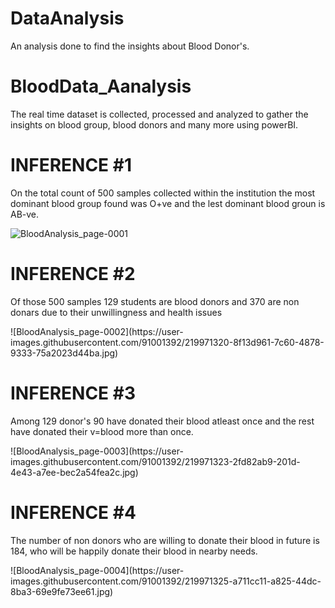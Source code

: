 # DataAnalysis
 An analysis done to find the insights about Blood Donor's.
# BloodData_Aanalysis
<p >The real time dataset is collected, processed and analyzed to gather the insights on blood group, blood donors and many more using powerBI.</p>



# INFERENCE #1
<p> On the total count of 500 samples collected within the institution the most dominant blood group found was O+ve and the lest dominant blood groun is AB-ve.

![BloodAnalysis_page-0001](https://user-images.githubusercontent.com/91001392/219971318-68d3d1ba-85c7-46dc-9217-359cb83793e2.jpg)
   
# INFERENCE #2
 <p>Of those 500 samples 129 students are blood donors and 370 are non donars due to their unwillingness and health issues</p>
![BloodAnalysis_page-0002](https://user-images.githubusercontent.com/91001392/219971320-8f13d961-7c60-4878-9333-75a2023d44ba.jpg)




# INFERENCE #3
   <p>Among 129 donor's  90 have donated their blood atleast once and the rest have donated their v=blood more than once.</p>
   ![BloodAnalysis_page-0003](https://user-images.githubusercontent.com/91001392/219971323-2fd82ab9-201d-4e43-a7ee-bec2a54fea2c.jpg)
   
   
   
   
# INFERENCE #4
<p>The number of non donors who are willing to donate their blood in future is 184, who will be happily donate their blood in nearby needs.</p>
![BloodAnalysis_page-0004](https://user-images.githubusercontent.com/91001392/219971325-a711cc11-a825-44dc-8ba3-69e9fe73ee61.jpg)

  
